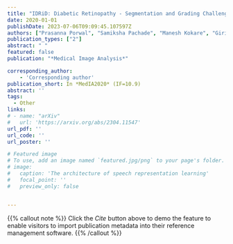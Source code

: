 ```yaml
---
title: "IDRiD: Diabetic Retinopathy - Segmentation and Grading Challenge"
date: 2020-01-01
publishDate: 2023-07-06T09:09:45.107597Z
authors: ["Prasanna Porwal", "Samiksha Pachade", "Manesh Kokare", "Girish Deshmukh", "Jaemin Son", "Woong Bae", "Lihong Liu", "Jianzong Wang", "Xinhui Liu", "Liangxin Gao", "Tianbo Wu", "Jing Xiao", "Fengyan Wang", "Baocai Yin", "Yunzhi Wang", "Gopichandh Danala", "Linsheng He", "Yoon Ho Choi", "Fabrice Mériaudeau"]
publication_types: ["2"]
abstract: " "
featured: false
publication: "*Medical Image Analysis*" 

corresponding_author:
    - 'Corresponding author'
publication_short: In *MedIA2020* (IF=10.9)
abstract: ''
tags:
  - Other
links:
# - name: "arXiv"
#   url: 'https://arxiv.org/abs/2304.11547'
url_pdf: ''
url_code: ''
url_poster: ''

# Featured image
# To use, add an image named `featured.jpg/png` to your page's folder.
# image:
#   caption: 'The architecture of speech representation learning'
#   focal_point: ''
#   preview_only: false


---
```


{{% callout note %}}
Click the _Cite_ button above to demo the feature to enable visitors to import publication metadata into their reference management software.
{{% /callout %}}



